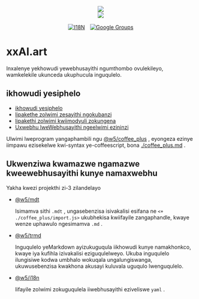 <p align="center"><a href="https://xxai.art"><img src="https://cdn.jsdelivr.net/gh/xxai-art/doc/logo.svg"/></a><br/><a href="https://xxai.art"><img src="https://cdn.jsdelivr.net/gh/xxai-art/doc/xxai.svg"/></a></p><p align="center"><a href="https://github.com/xxai-art/doc#readme"><img alt="I18N" src="https://cdn.jsdelivr.net/gh/wactax/img/t.svg"/></a>　<a href="https://groups.google.com/u/0/g/xxai-art"><img alt="Google Groups" src="https://cdn.jsdelivr.net/gh/wactax/img/g-groups.svg"/></a></p>

# xxAI.art

Inxalenye yekhowudi yewebhusayithi ngumthombo ovulekileyo, wamkelekile ukunceda ukuphucula inguqulelo.

## ikhowudi yesiphelo

* [ikhowudi yesiphelo](https://github.com/xxai-art/web)
* [Iipakethe zolwimi zesayithi ngokubanzi](https://github.com/xxai-art/web/tree/main/i18n)
* [Iipakethi zolwimi kwiimodyuli zokungena](https://github.com/wacpkg/user/tree/main/ui.i18n)
* [Uxwebhu lweWebhusayithi ngeelwimi ezininzi](https://github.com/xxai-doc)

Ulwimi lweprogram yangaphambili ngu [@w5/coffee_plus](http://npmjs.com/@w5/coffee_plus) , eyongeza ezinye iimpawu ezisekelwe kwi-syntax ye-coffeescript, bona [./coffee_plus.md](./coffee_plus.md) .

## Ukwenziwa kwamazwe ngamazwe kweewebhusayithi kunye namaxwebhu

Yakha kwezi projekthi zi-3 zilandelayo

* [@w5/mdt](https://www.npmjs.com/package/@w5/mdt)

  Isimamva sithi `.mdt` , ungasebenzisa isivakalisi esifana ne `<+ ./coffee_plus/import.js>` ukubhekisa kwiifayile zangaphandle, kwaye wenze uphawulo ngesimamva `.md` .

* [@w5/trmd](https://www.npmjs.com/package/@w5/trmd)

  Inguqulelo yeMarkdown ayizukuguqula iikhowudi kunye namakhonkco, kwaye iya kufihla izivakalisi eziguqulelweyo. Ukuba inguqulelo ilungisiwe kodwa umbhalo wokuqala ungalungiswanga, ukuwusebenzisa kwakhona akusayi kuluvala uguqulo lwenguqulelo.

* [@w5/i18n](https://www.npmjs.com/package/@w5/i18n)

  Iifayile zolwimi zokuguqulela iiwebhusayithi eziveliswe `yaml` .
